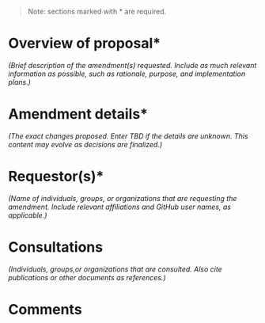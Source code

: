> Note: sections marked with * are required.

# Overview of proposal*
_(Brief description of the amendment(s) requested. Include as much relevant information as possible, such as rationale, purpose, and implementation plans.)_

# Amendment details*
_(The exact changes proposed. Enter TBD if the details are unknown. This content may evolve as decisions are finalized.)_

# Requestor(s)*
_(Name of individuals, groups, or organizations that are requesting the amendment. Include relevant affiliations and GitHub user names, as applicable.)_

# Consultations
_(Individuals, groups,or organizations that are consulted. Also cite publications or other documents as references.)_

# Comments
